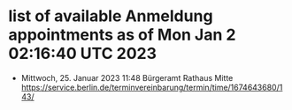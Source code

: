 # list of available Anmeldung appointments as of Mon Jan  2 02:16:40 UTC 2023
- Mittwoch, 25. Januar 2023 11:48 Bürgeramt Rathaus Mitte https://service.berlin.de/terminvereinbarung/termin/time/1674643680/143/
